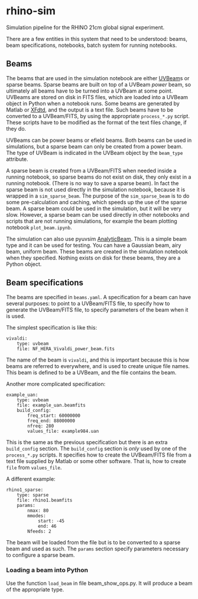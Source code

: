 # rhino-sim

Simulation pipeline for the RHINO 21cm global signal experiment.

There are a few entities in this system that need to be understood: beams, beam specifications, notebooks, batch system for running notebooks.

## Beams

The beams that are used in the simulation notebook are either [UVBeam](https://pyuvdata.readthedocs.io/en/latest/uvbeam.html)s or sparse beams. Sparse beams are built on top of a UVBeam *power* beam, so ultimately all beams have to be turned into a UVBeam at some point. UVBeams are stored on disk in FITS files, which are loaded into a UVBeam object in Python when a notebook runs.  Some beams are generated by Matlab or [XFdtd](https://www.remcom.com/applications/antenna-simulation-design-software), and the output is a text file. Such beams have to be converted to a UVBeam/FITS, by using the appropriate `process_*.py` script. These scripts have to be modified as the format of the text files change, if they do.

UVBeams can be power beams or efield beams. Both beams can be used in simulations, but a sparse beam can only be created from a power beam. The type of UVBeam is indicated in the UVBeam object by the `beam_type` attribute. 

A sparse beam is created from a UVBeam/FITS when needed inside a running notebook, so sparse beams do not exist on disk, they only exist in a running notebook. (There is no way to save a sparse beam). In fact the sparse beam is not used directly in the simulation notebook, because it is wrapped in a `sim_sparse_beam`. The purpose of the `sim_sparse_beam` is to do some pre-calculation and caching, which speeds up the use of the sparse beam. A sparse beam could be used in the simulation, but it will be very slow. However, a sparse beam can be used directly in other notebooks and scripts that are not running simulations, for example the beam plotting notebook `plot_beam.ipynb`.

The simulation can also use pyuvsim [AnalyticBeam](https://github.com/RadioAstronomySoftwareGroup/pyuvsim/blob/main/src/pyuvsim/analyticbeam.py). This is a simple beam type and it can be used for testing. You can have a Gaussian beam, airy beam, uniform beam. These beams are created in the simulation notebook when they specified. Nothing exists on disk for these beams, they are a Python object.

## Beam specifications

The beams are specified in `beams.yaml`. A specification for a beam can have several purposes: to point to a UVBeam/FITS file, to specify how to generate the UVBeam/FITS file, to specify parameters of the beam when it is used.

The simplest specification is like this:

    vivaldi: 
	    type: uvbeam
	    file: NF_HERA_Vivaldi_power_beam.fits

The name of the beam is `vivaldi`, and this is important because this is how beams are referred to everywhere, and is used to create unique file names. This beam is defined to be a UVBeam, and the file contains the beam.

Another more complicated specification:


    example_uan:
        type: uvbeam
        file: example_uan.beamfits
        build_config:
            freq_start: 60000000
            freq_end: 88000000
            nfreq: 280
            values_file: example984.uan

This is the same as the previous specification but there is an extra `build_config` section. The `build_config` section is *only* used by one of the `process_*.py` scripts. It specifies how to create the UVBeam/FITS file from a text file supplied by Matlab or some other software. That is, how to create `file` from `values_file`.

A different example:

    rhino1_sparse: 
        type: sparse
        file: rhino1.beamfits
        params:
            nmax: 80
            mmodes:
                start: -45
                end: 46
            Nfeeds: 2

The beam will be loaded from the file but is to be converted to a sparse beam and used as such. The `params` section specify parameters necessary to configure a sparse beam.

### Loading a beam into Python

Use the function `load_beam` in file beam_show_ops.py. It will produce a beam of the appropriate type.

